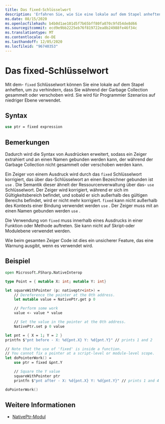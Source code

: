```yaml
---
title: Das fixed-Schlüsselwort
description: 'Erfahren Sie, wie Sie eine lokale auf dem Stapel anheften können, um die Auflistung mit dem F #-Schlüsselwort "Fixed" zu verhindern.'
ms.date: 08/15/2020
ms.openlocfilehash: b4b0d1ae101d5f7b65bff80fa070c9fd54de8d66
ms.sourcegitcommit: ecd9e9bb2225eb76f819722ea8b24988fe46f34c
ms.translationtype: MT
ms.contentlocale: de-DE
ms.lasthandoff: 12/05/2020
ms.locfileid: "96740353"
---
```

# <a name="the-fixed-keyword"></a>Das fixed-Schlüsselwort

Mit dem- `fixed` Schlüsselwort können Sie eine lokale auf dem Stapel anheften, um zu verhindern, dass Sie während der Garbage Collection gesammelt oder verschoben wird.  Sie wird für Programmier Szenarios auf niedriger Ebene verwendet.

## <a name="syntax"></a>Syntax

```fsharp
use ptr = fixed expression
```

## <a name="remarks"></a>Bemerkungen

Dadurch wird die Syntax von Ausdrücken erweitert, sodass ein Zeiger extrahiert und an einen Namen gebunden werden kann, der während der Garbage Collection nicht gesammelt oder verschoben werden kann.  

Ein Zeiger von einem Ausdruck wird durch das `fixed` Schlüsselwort korrigiert, das über das-Schlüsselwort an einen Bezeichner gebunden ist `use` .  Die Semantik dieser ähnelt der Ressourcenverwaltung über das- `use` Schlüsselwort.  Der Zeiger wird korrigiert, während er sich im Gültigkeitsbereich befindet, und sobald er sich außerhalb des gültigen Bereichs befindet, wird er nicht mehr korrigiert.  `fixed` kann nicht außerhalb des Kontexts einer Bindung verwendet werden `use` .  Der Zeiger muss mit an einen Namen gebunden werden `use` .

Die Verwendung von `fixed` muss innerhalb eines Ausdrucks in einer Funktion oder Methode auftreten.  Sie kann nicht auf Skript-oder Modulebene verwendet werden.

Wie beim gesamten Zeiger Code ist dies ein unsicherer Feature, das eine Warnung ausgibt, wenn es verwendet wird.

## <a name="example"></a>Beispiel

```fsharp
open Microsoft.FSharp.NativeInterop

type Point = { mutable X: int; mutable Y: int}

let squareWithPointer (p: nativeptr<int>) =
    // Dereference the pointer at the 0th address.
    let mutable value = NativePtr.get p 0

    // Perform some work
    value <- value * value

    // Set the value in the pointer at the 0th address.
    NativePtr.set p 0 value

let pnt = { X = 1; Y = 2 }
printfn $"pnt before - X: %d{pnt.X} Y: %d{pnt.Y}" // prints 1 and 2

// Note that the use of 'fixed' is inside a function.
// You cannot fix a pointer at a script-level or module-level scope.
let doPointerWork() =
    use ptr = fixed &pnt.Y

    // Square the Y value
    squareWithPointer ptr
    printfn $"pnt after - X: %d{pnt.X} Y: %d{pnt.Y}" // prints 1 and 4

doPointerWork()
```

## <a name="see-also"></a>Weitere Informationen

- [NativePtr-Modul](https://fsharp.github.io/fsharp-core-docs/reference/fsharp-nativeinterop-nativeptrmodule.html)
